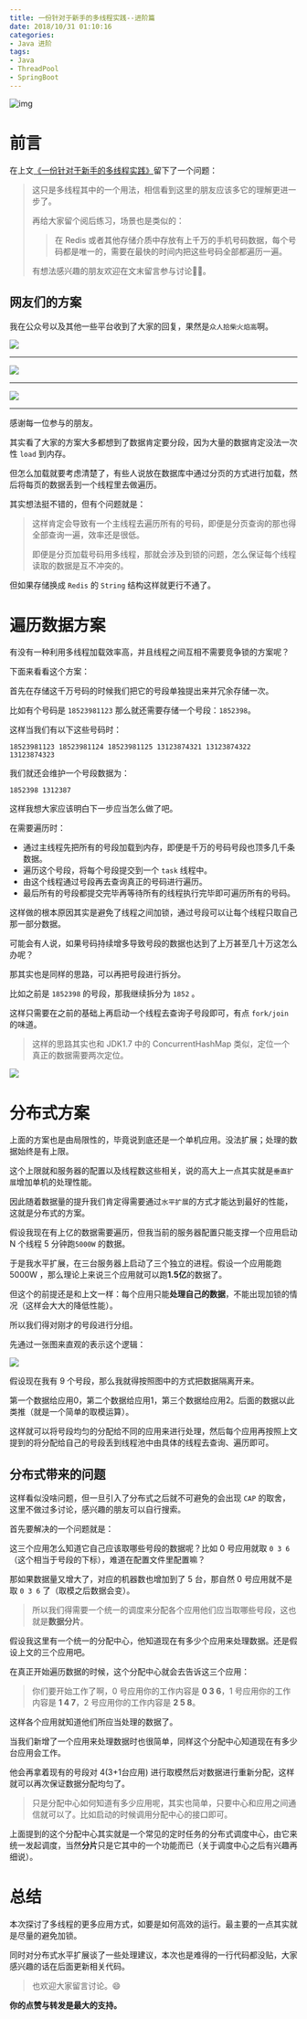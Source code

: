 ```yaml
---
title: 一份针对于新手的多线程实践--进阶篇
date: 2018/10/31 01:10:16 
categories: 
- Java 进阶
tags: 
- Java
- ThreadPool
- SpringBoot
---
```


![img](https://ws1.sinaimg.cn/large/72fbb941ly1fwqq35o0ubj21g80vyb2b.jpg)



# 前言



在上文[《一份针对于新手的多线程实践》](https://crossoverjie.top/2018/10/29/java-senior/concurrent-in-action/#%E6%9B%B4%E5%A4%9A%E6%80%9D%E8%80%83)留下了一个问题：



> 这只是多线程其中的一个用法，相信看到这里的朋友应该多它的理解更进一步了。
>
> 再给大家留个阅后练习，场景也是类似的：
>
> > 在 Redis 或者其他存储介质中存放有上千万的手机号码数据，每个号码都是唯一的，需要在最快的时间内把这些号码全部都遍历一遍。
>
> 有想法感兴趣的朋友欢迎在文末留言参与讨论🤔🤨。



## 网友们的方案



<!--more-->

我在公众号以及其他一些平台收到了大家的回复，果然是`众人拾柴火焰高`啊。

![](https://ws1.sinaimg.cn/large/72fbb941ly1fwqqe92n6hj20yc0rkn5u.jpg)

---

![](https://ws1.sinaimg.cn/large/72fbb941ly1fwqqh8os15j20y60t2qdl.jpg)

---

![](https://ws1.sinaimg.cn/large/72fbb941ly1fwqqk8wbc4j21a80dedjp.jpg)

---

感谢每一位参与的朋友。



其实看了大家的方案大多都想到了数据肯定要分段，因为大量的数据肯定没法一次性 `load` 到内存。

但怎么加载就要考虑清楚了，有些人说放在数据库中通过分页的方式进行加载，然后将每页的数据丢到一个线程里去做遍历。



其实想法挺不错的，但有个问题就是：

> 这样肯定会导致有一个主线程去遍历所有的号码，即便是分页查询的那也得全部查询一遍，效率还是很低。
>
> 即便是分页加载号码用多线程，那就会涉及到锁的问题，怎么保证每个线程读取的数据是互不冲突的。

但如果存储换成 `Redis` 的 `String` 结构这样就更行不通了。

# 遍历数据方案

有没有一种利用多线程加载效率高，并且线程之间互相不需要竞争锁的方案呢？

下面来看看这个方案：



首先在存储这千万号码的时候我们把它的号段单独提出来并冗余存储一次。



比如有个号码是 `18523981123` 那么就还需要存储一个号段：`1852398`。

这样当我们有以下这些号码时：

`18523981123 18523981124 18523981125 13123874321 13123874322 13123874323`

我们就还会维护一个号段数据为：

`1852398 1312387`

这样我想大家应该明白下一步应当怎么做了吧。



在需要遍历时：

- 通过主线程先把所有的号段加载到内存，即便是千万的号码号段也顶多几千条数据。
- 遍历这个号段，将每个号段提交到一个 `task` 线程中。
- 由这个线程通过号段再去查询真正的号码进行遍历。
- 最后所有的号段都提交完毕再等待所有的线程执行完毕即可遍历所有的号码。

这样做的根本原因其实是避免了线程之间加锁，通过号段可以让每个线程只取自己那一部分数据。



可能会有人说，如果号码持续增多导致号段的数据也达到了上万甚至几十万这怎么办呢？



那其实也是同样的思路，可以再把号段进行拆分。



比如之前是 `1852398` 的号段，那我继续拆分为 `1852` 。

这样只需要在之前的基础上再启动一个线程去查询子号段即可，有点 `fork/join` 的味道。



> 这样的思路其实也和 JDK1.7 中的 ConcurrentHashMap 类似，定位一个真正的数据需要两次定位。

![](https://ws4.sinaimg.cn/large/006tNc79gy1ftj0evlsrgj30dw073gm2.jpg)

# 分布式方案



上面的方案也是由局限性的，毕竟说到底还是一个单机应用。没法扩展；处理的数据始终是有上限。



这个上限就和服务器的配置以及线程数这些相关，说的高大上一点其实就是`垂直扩展`增加单机的处理性能。



因此随着数据量的提升我们肯定得需要通过`水平扩展`的方式才能达到最好的性能，这就是分布式的方案。





假设我现在有上亿的数据需要遍历，但我当前的服务器配置只能支撑一个应用启动 N 个线程 5 分钟跑`5000W` 的数据。



于是我水平扩展，在三台服务器上启动了三个独立的进程。假设一个应用能跑 5000W ，那么理论上来说三个应用就可以跑**1.5亿**的数据了。



但这个的前提还是和上文一样：每个应用只能**处理自己的数据**，不能出现加锁的情况（这样会大大的降低性能）。



所以我们得对刚才的号段进行分组。

先通过一张图来直观的表示这个逻辑：

![](https://ws1.sinaimg.cn/large/72fbb941ly1fwqrmjixdsj20q00dimy8.jpg)



假设现在我有 9 个号段，那么我就得按照图中的方式把数据隔离开来。



第一个数据给应用0，第二个数据给应用1，第三个数据给应用2。后面的数据以此类推（就是一个简单的取模运算）。



这样就可以将号段均匀的分配给不同的应用来进行处理，然后每个应用再按照上文提到的将分配给自己的号段丢到线程池中由具体的线程去查询、遍历即可。

## 分布式带来的问题



这样看似没啥问题，但一旦引入了分布式之后就不可避免的会出现 `CAP` 的取舍，这里不做过多讨论，感兴趣的朋友可以自行搜索。



首先要解决的一个问题就是：



这三个应用怎么知道它自己应该取哪些号段的数据呢？比如 0 号应用就取 `0 3 6`（这个相当于号段的下标），难道在配置文件里配置嘛？



那如果数据量又增大了，对应的机器数也增加到了 5 台，那自然 0 号应用就不是取 `0 3 6` 了（取模之后数据会变）。



> 所以我们得需要一个统一的调度来分配各个应用他们应当取哪些号段，这也就是**数据分片**。

假设我这里有一个统一的分配中心，他知道现在有多少个应用来处理数据。还是假设上文的三个应用吧。



在真正开始遍历数据的时候，这个分配中心就会去告诉这三个应用：

> 你们要开始工作了啊，0 号应用你的工作内容是 **0 3 6**，1 号应用你的工作内容是 **1 4 7**，2 号应用你的工作内容是 **2 5 8**。

这样各个应用就知道他们所应当处理的数据了。



当我们新增了一个应用来处理数据时也很简单，同样这个分配中心知道现在有多少台应用会工作。



他会再拿着现有的号段对 4(3+1台应用) 进行取模然后对数据进行重新分配，这样就可以再次保证数据分配均匀了。



> 只是分配中心如何知道有多少应用呢，其实也简单，只要中心和应用之间通信就可以了。比如启动的时候调用分配中心的接口即可。



上面提到的这个分配中心其实就是一个常见的定时任务的分布式调度中心，由它来统一发起调度，当然**分片**只是它其中的一个功能而已（关于调度中心之后有兴趣再细说）。

# 总结

本次探讨了多线程的更多应用方式，如要是如何高效的运行。最主要的一点其实就是尽量的避免加锁。



同时对分布式水平扩展谈了一些处理建议，本次也是难得的一行代码都没贴，大家感兴趣的话在后面更新相关代码。

> 也欢迎大家留言讨论。:smile:

**你的点赞与转发是最大的支持。**